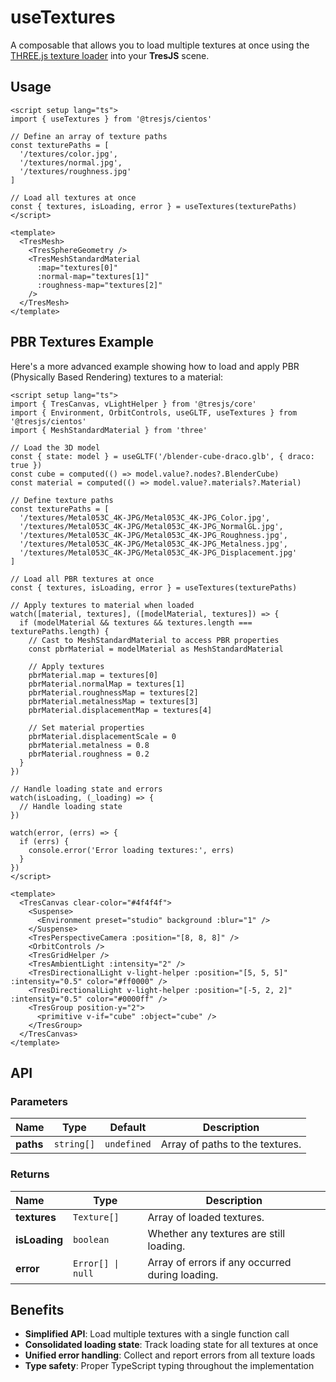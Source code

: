 # useTextures

<DocsDemo>
  <PBRTexturesDemo />
</DocsDemo>

A composable that allows you to load multiple textures at once using the [THREE.js texture loader](https://threejs.org/docs/#api/en/loaders/TextureLoader) into your **TresJS** scene.

## Usage

```vue [TexturedObjects.vue]
<script setup lang="ts">
import { useTextures } from '@tresjs/cientos'

// Define an array of texture paths
const texturePaths = [
  '/textures/color.jpg',
  '/textures/normal.jpg',
  '/textures/roughness.jpg'
]

// Load all textures at once
const { textures, isLoading, error } = useTextures(texturePaths)
</script>

<template>
  <TresMesh>
    <TresSphereGeometry />
    <TresMeshStandardMaterial 
      :map="textures[0]" 
      :normal-map="textures[1]" 
      :roughness-map="textures[2]" 
    />
  </TresMesh>
</template>
```

## PBR Textures Example

Here's a more advanced example showing how to load and apply PBR (Physically Based Rendering) textures to a material:

```vue [PBRTextures.vue]
<script setup lang="ts">
import { TresCanvas, vLightHelper } from '@tresjs/core'
import { Environment, OrbitControls, useGLTF, useTextures } from '@tresjs/cientos'
import { MeshStandardMaterial } from 'three'

// Load the 3D model
const { state: model } = useGLTF('/blender-cube-draco.glb', { draco: true })
const cube = computed(() => model.value?.nodes?.BlenderCube)
const material = computed(() => model.value?.materials?.Material)

// Define texture paths
const texturePaths = [
  '/textures/Metal053C_4K-JPG/Metal053C_4K-JPG_Color.jpg',
  '/textures/Metal053C_4K-JPG/Metal053C_4K-JPG_NormalGL.jpg',
  '/textures/Metal053C_4K-JPG/Metal053C_4K-JPG_Roughness.jpg',
  '/textures/Metal053C_4K-JPG/Metal053C_4K-JPG_Metalness.jpg',
  '/textures/Metal053C_4K-JPG/Metal053C_4K-JPG_Displacement.jpg'
]

// Load all PBR textures at once
const { textures, isLoading, error } = useTextures(texturePaths)

// Apply textures to material when loaded
watch([material, textures], ([modelMaterial, textures]) => {
  if (modelMaterial && textures && textures.length === texturePaths.length) {
    // Cast to MeshStandardMaterial to access PBR properties
    const pbrMaterial = modelMaterial as MeshStandardMaterial
    
    // Apply textures
    pbrMaterial.map = textures[0]
    pbrMaterial.normalMap = textures[1]
    pbrMaterial.roughnessMap = textures[2]
    pbrMaterial.metalnessMap = textures[3]
    pbrMaterial.displacementMap = textures[4]
    
    // Set material properties
    pbrMaterial.displacementScale = 0
    pbrMaterial.metalness = 0.8
    pbrMaterial.roughness = 0.2
  }
})

// Handle loading state and errors
watch(isLoading, (_loading) => {
  // Handle loading state
})

watch(error, (errs) => {
  if (errs) {
    console.error('Error loading textures:', errs)
  }
})
</script>

<template>
  <TresCanvas clear-color="#4f4f4f">
    <Suspense>
      <Environment preset="studio" background :blur="1" />
    </Suspense>
    <TresPerspectiveCamera :position="[8, 8, 8]" />
    <OrbitControls />
    <TresGridHelper />
    <TresAmbientLight :intensity="2" />
    <TresDirectionalLight v-light-helper :position="[5, 5, 5]" :intensity="0.5" color="#ff0000" />
    <TresDirectionalLight v-light-helper :position="[-5, 2, 2]" :intensity="0.5" color="#0000ff" />
    <TresGroup position-y="2">
      <primitive v-if="cube" :object="cube" />
    </TresGroup>
  </TresCanvas>
</template>
```

## API

### Parameters

| Name            | Type      | Default     | Description                          |
| :-------------- | --------- | ----------- | ------------------------------------ |
| **paths**       | `string[]` | `undefined` | Array of paths to the textures. |

### Returns

| Name            | Type      | Description                          |
| :-------------- | --------- | ------------------------------------ |
| **textures**    | `Texture[]` | Array of loaded textures. |
| **isLoading**   | `boolean` | Whether any textures are still loading. |
| **error**       | `Error[] \| null` | Array of errors if any occurred during loading. |

## Benefits

- **Simplified API**: Load multiple textures with a single function call
- **Consolidated loading state**: Track loading state for all textures at once
- **Unified error handling**: Collect and report errors from all texture loads
- **Type safety**: Proper TypeScript typing throughout the implementation 